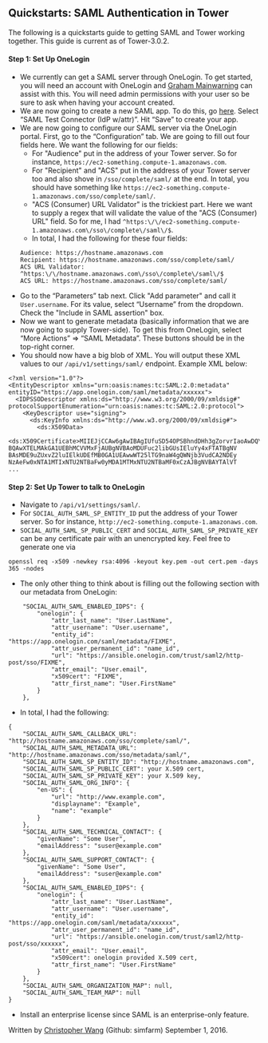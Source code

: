 ## Quickstarts: SAML Authentication in Tower

The following is a quickstarts guide to getting SAML and Tower working together. This guide is current as of Tower-3.0.2.

#### Step 1: Set Up OneLogin
* We currently can get a SAML server through OneLogin. To get started, you will need an account with OneLogin and [Graham Mainwarning](mailto:gmainwar@redhat.com) can assist with this. You will need admin permissions with your user so be sure to ask when having your account created.
* We are now going to create a new SAML app. To do this, go [here](https://admin.us.onelogin.com/apps/find). Select “SAML Test Connector (IdP w/attr)”. Hit “Save” to create your app.
* We are now going to configure our SAML server via the OneLogin portal. First, go to the “Configuration” tab. We are going to fill out four fields here. We want the following for our fields:
  * For "Audience" put in the address of your Tower server. So for instance, `https://ec2-something.compute-1.amazonaws.com`.
  * For "Recipient" and "ACS" put in the address of your Tower server too and also shove in `/sso/complete/saml/` at the end. In total, you should have something like `https://ec2-something.compute-1.amazonaws.com/sso/complete/saml/`.
  * "ACS (Consumer) URL Validator" is the trickiest part. Here we want to supply a regex that will validate the value of the "ACS (Consumer) URL" field. So for me, I had `^https:\/\/ec2-something.compute-1.amazonaws.com\/sso\/complete\/saml\/$`.
  * In total, I had the following for these four fields:
  ```
  Audience: https://hostname.amazonaws.com
  Recipient: https://hostname.amazonaws.com/sso/complete/saml/
  ACS URL Validator: ^https:\/\/hostname.amazonaws.com\/sso\/complete\/saml\/$
  ACS URL: https://hostname.amazonaws.com/sso/complete/saml/
  ```
* Go to the “Parameters” tab next. Click "Add parameter" and call it `User.username`. For its value, select “Username” from the dropdown.  Check the "Include in SAML assertion" box.
* Now we want to generate metadata (basically information that we are now going to supply Tower-side). To get this from OneLogin, select “More Actions” => “SAML Metadata”. These buttons should be in the top-right corner.
* You should now have a big blob of XML. You will output these XML values to our `/api/v1/settings/saml/` endpoint. Example XML below:
```
<?xml version="1.0"?>
<EntityDescriptor xmlns="urn:oasis:names:tc:SAML:2.0:metadata" entityID="https://app.onelogin.com/saml/metadata/xxxxxx">
  <IDPSSODescriptor xmlns:ds="http://www.w3.org/2000/09/xmldsig#" protocolSupportEnumeration="urn:oasis:names:tc:SAML:2.0:protocol">
    <KeyDescriptor use="signing">
      <ds:KeyInfo xmlns:ds="http://www.w3.org/2000/09/xmldsig#">
        <ds:X509Data>
          <ds:X509Certificate>MIIEJjCCAw6gAwIBAgIUfuSD54OPSBhndDHh3gZorvrIaoAwDQYJKoZIhvcNAQEF
BQAwXTELMAkGA1UEBhMCVVMxFjAUBgNVBAoMDUFuc2libGUsIEluYy4xFTATBgNV
BAsMDE9uZUxvZ2luIElkUDEfMB0GA1UEAwwWT25lTG9naW4gQWNjb3VudCA2NDEy
NzAeFw0xNTA1MTIxNTU2NTBaFw0yMDA1MTMxNTU2NTBaMF0xCzAJBgNVBAYTAlVT
...
```

#### Step 2: Set Up Tower to talk to OneLogin
* Navigate to `/api/v1/settings/saml/`.
* For `SOCIAL_AUTH_SAML_SP_ENTITY_ID` put the address of your Tower server. So for instance, `http://ec2-something.compute-1.amazonaws.com`.
* `SOCIAL_AUTH_SAML_SP_PUBLIC_CERT` and `SOCIAL_AUTH_SAML_SP_PRIVATE_KEY` can be any certificate pair with an unencrypted key.  Feel free to generate one via

```
openssl req -x509 -newkey rsa:4096 -keyout key.pem -out cert.pem -days 365 -nodes
```
* The only other thing to think about is filling out the following section with our metadata from OneLogin:
```
    "SOCIAL_AUTH_SAML_ENABLED_IDPS": {
        "onelogin": {
            "attr_last_name": "User.LastName",
            "attr_username": "User.username",
            "entity_id": "https://app.onelogin.com/saml/metadata/FIXME",
            "attr_user_permanent_id": "name_id",
            "url": "https://ansible.onelogin.com/trust/saml2/http-post/sso/FIXME",
            "attr_email": "User.email",
            "x509cert": "FIXME",
            "attr_first_name": "User.FirstName"
        }
    },
```
* In total, I had the following:
```
{
    "SOCIAL_AUTH_SAML_CALLBACK_URL": "http://hostname.amazonaws.com/sso/complete/saml/",
    "SOCIAL_AUTH_SAML_METADATA_URL": "http://hostname.amazonaws.com/sso/metadata/saml/",
    "SOCIAL_AUTH_SAML_SP_ENTITY_ID": "http://hostname.amazonaws.com",
    "SOCIAL_AUTH_SAML_SP_PUBLIC_CERT": your X.509 cert,
    "SOCIAL_AUTH_SAML_SP_PRIVATE_KEY": your X.509 key,
    "SOCIAL_AUTH_SAML_ORG_INFO": {
        "en-US": {
            "url": "http://www.example.com",
            "displayname": "Example",
            "name": "example"
        }
    },
    "SOCIAL_AUTH_SAML_TECHNICAL_CONTACT": {
        "givenName": "Some User",
        "emailAddress": "suser@example.com"
    },
    "SOCIAL_AUTH_SAML_SUPPORT_CONTACT": {
        "givenName": "Some User",
        "emailAddress": "suser@example.com"
    },
    "SOCIAL_AUTH_SAML_ENABLED_IDPS": {
        "onelogin": {
            "attr_last_name": "User.LastName",
            "attr_username": "User.username",
            "entity_id": "https://app.onelogin.com/saml/metadata/xxxxxx",
            "attr_user_permanent_id": "name_id",
            "url": "https://ansible.onelogin.com/trust/saml2/http-post/sso/xxxxxx",
            "attr_email": "User.email",
            "x509cert": onelogin provided X.509 cert,
            "attr_first_name": "User.FirstName"
        }
    },
    "SOCIAL_AUTH_SAML_ORGANIZATION_MAP": null,
    "SOCIAL_AUTH_SAML_TEAM_MAP": null
}
```
* Install an enterprise license since SAML is an enterprise-only feature.

Written by [Christopher Wang](mailto:chrwang@redhat.com) (Github: simfarm) September 1, 2016.

